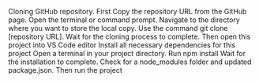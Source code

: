 Cloning GitHub repository.
  First Copy the repository URL from the GitHub page.
  Open the terminal or command prompt.
  Navigate to the directory where you want to store the local copy.
  Use the command git clone [repository URL].
  Wait for the cloning process to complete.
  Then open this project into VS Code editor
  Install all necessary dependencies for this project 
  Open a terminal in your project directory.
  Run npm install
  Wait for the installation to complete.
  Check for a node_modules folder and updated package.json.
  Then run the project
